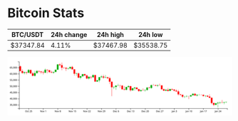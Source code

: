 # Bitcoin Stats

BTC/USDT|24h change|24h high|24h low|
|---|---|---|---|
|$37347.84|4.11%|$37467.98|$35538.75|

<img src="./chart.svg">
